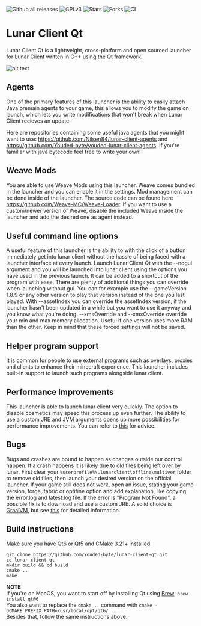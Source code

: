 ![Github all releases](https://img.shields.io/github/downloads/Nilsen84/lunar-client-qt/total)
![GPLv3](https://img.shields.io/github/license/Nilsen84/lunar-client-qt)
![Stars](https://img.shields.io/github/stars/Nilsen84/lunar-client-qt)
![Forks](https://img.shields.io/github/forks/Nilsen84/lunar-client-qt)
![CI](https://img.shields.io/github/workflow/status/Nilsen84/lunar-client-qt/Build%20and%20Release)

# Lunar Client Qt
Lunar Client Qt is a lightweight, cross-platform and open sourced launcher for Lunar Client written in C++ using the Qt framework.  
  
![alt text](https://i.imgur.com/BjizyG4.png)

## Agents
One of the primary features of this launcher is the ability to easily attach Java premain agents to your game, 
this allows you to modify the game on launch, which lets you write modifications that won't break when Lunar Client recieves an update. 
  
Here are repositories containing some useful java agents that you might want to use: https://github.com/Nilsen84/lunar-client-agents 
and https://github.com/Youded-byte/youded-lunar-client-agents.
If you're familiar with java bytecode feel free to write your own!

## Weave Mods
You are able to use Weave Mods using this launcher. Weave comes bundled in the launcher and you can enable it in the settings. Mod management can
be done inside of the launcher. The source code can be found here https://github.com/Weave-MC/Weave-Loader. If you want to use a custom/newer
version of Weave, disable the included Weave inside the launcher and add the desired one as agent instead.

## Useful command line options
A useful feature of this launcher is the ability to with the click of a button immediately get into lunar client without the hassle of being faced 
with a launcher interface at every launch. Launch Lunar Client Qt with the --nogui argument and you will be launched into lunar client using the 
options you have used in the previous launch. It can be added to a shortcut of the program with ease.
There are plenty of additional things you can override when launching without gui. You can for example use the --gameVersion 1.8.9 or any other
version to play that version instead of the one you last played. With --assetIndex you can override the assetIndex version, if the launcher hasn't
been updated in a while but you want to use it anyway and you know what you're doing. --xmsOverride and --xmxOverride override your min and max
memory allocation. Useful if one version uses more RAM than the other. Keep in mind that these forced settings will not be saved.

## Helper program support
It is common for people to use external programs such as overlays, proxies and clients to enhance their minecraft experience. This launcher includes built-in support to launch such programs alongside lunar client.

## Performance Improvements
This launcher is able to launch lunar client very quickly. The option to disable cosmetics may speed this process up even further. The ability to use
a custom JRE and JVM arguments opens up more possibilities for performance improvements. You can refer to [this](https://github.com/Youded-byte/Java-Optimisations-MC/blob/main/README.md) for advice.


## Bugs
Bugs and crashes are bound to happen as changes outside our control happen. If a crash happens it is likely due to old files being left over by lunar.
First clear your `%userprofile%\.lunarclient\offline\multiver` folder to remove old files, then launch your desired version on the official launcher.
If your game still does not work, open an issue, stating your game version, forge, fabric or optifine option and add explanation, like copying the error.log and latest.log file.
If the error is "Program Not Found", a possible fix is to download and use a custom JRE. A solid choice is [GraalVM](https://github.com/graalvm/graalvm-ce-builds/releases/tag/vm-22.0.0.2), but see
[this](https://github.com/Youded-byte/Java-Optimisations-MC/blob/main/README.md) for detailed information.

## Build instructions
Make sure you have Qt6 or Qt5 and CMake 3.21+ installed.
```
git clone https://github.com/Youded-byte/lunar-client-qt.git
cd lunar-client-qt
mkdir build && cd build
cmake ..
make
```

**NOTE**  
If you're on MacOS, you want to start off by installing Qt using [Brew](https://brew.sh/): ```brew install qt@6```  
You also want to replace the `cmake ..` command with `cmake -DCMAKE_PREFIX_PATH=/usr/local/opt/qt6/ ..`  
Besides that, follow the same instructions above.

